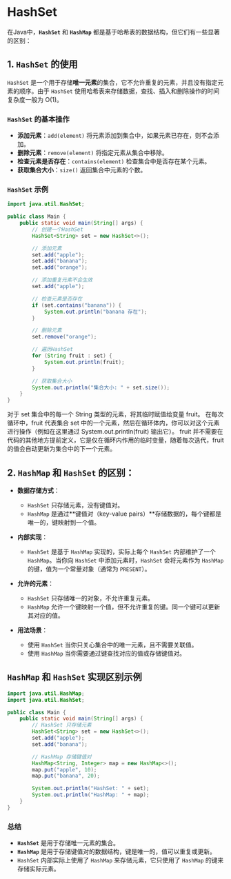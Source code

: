 # HashSet

在Java中，**`HashSet`** 和 **`HashMap`** 都是基于哈希表的数据结构，但它们有一些显著的区别：

## 1. `HashSet` 的使用

`HashSet` 是一个用于存储**唯一元素**的集合，它不允许重复的元素，并且没有指定元素的顺序。由于 `HashSet` 使用哈希表来存储数据，查找、插入和删除操作的时间复杂度一般为 O(1)。

### `HashSet` 的基本操作

- **添加元素**：`add(element)` 将元素添加到集合中，如果元素已存在，则不会添加。
- **删除元素**：`remove(element)` 将指定元素从集合中移除。
- **检查元素是否存在**：`contains(element)` 检查集合中是否存在某个元素。
- **获取集合大小**：`size()` 返回集合中元素的个数。

### `HashSet` 示例

```java
import java.util.HashSet;

public class Main {
    public static void main(String[] args) {
        // 创建一个HashSet
        HashSet<String> set = new HashSet<>();

        // 添加元素
        set.add("apple");
        set.add("banana");
        set.add("orange");

        // 添加重复元素不会生效
        set.add("apple");

        // 检查元素是否存在
        if (set.contains("banana")) {
            System.out.println("banana 存在");
        }

        // 删除元素
        set.remove("orange");

        // 遍历HashSet
        for (String fruit : set) {
            System.out.println(fruit);
        }

        // 获取集合大小
        System.out.println("集合大小: " + set.size());
    }
}
```

对于 set 集合中的每一个 String 类型的元素，将其临时赋值给变量 fruit。
在每次循环中，fruit 代表集合 set 中的一个元素，然后在循环体内，你可以对这个元素进行操作（例如在这里通过 System.out.println(fruit) 输出它）。
fruit 并不需要在代码的其他地方提前定义，它是仅在循环内作用的临时变量，随着每次迭代，fruit 的值会自动更新为集合中的下一个元素。

## 2. **`HashMap` 和 `HashSet` 的区别：**

- **数据存储方式**：
  - `HashSet` 只存储元素，没有键值对。
  - `HashMap` 是通过**键值对（key-value pairs）**存储数据的，每个键都是唯一的，键映射到一个值。

- **内部实现**：
  - `HashSet` 是基于 `HashMap` 实现的，实际上每个 `HashSet` 内部维护了一个 `HashMap`。当你向 `HashSet` 中添加元素时，`HashSet` 会将元素作为 `HashMap` 的键，值为一个常量对象（通常为 `PRESENT`）。
  
- **允许的元素**：
  - `HashSet` 只存储唯一的对象，不允许重复元素。
  - `HashMap` 允许一个键映射一个值，但不允许重复的键。同一个键可以更新其对应的值。

- **用法场景**：
  - 使用 `HashSet` 当你只关心集合中的唯一元素，且不需要关联值。
  - 使用 `HashMap` 当你需要通过键查找对应的值或存储键值对。

## `HashMap` 和 `HashSet` 实现区别示例

```java
import java.util.HashMap;
import java.util.HashSet;

public class Main {
    public static void main(String[] args) {
        // HashSet 只存储元素
        HashSet<String> set = new HashSet<>();
        set.add("apple");
        set.add("banana");

        // HashMap 存储键值对
        HashMap<String, Integer> map = new HashMap<>();
        map.put("apple", 10);
        map.put("banana", 20);

        System.out.println("HashSet: " + set);
        System.out.println("HashMap: " + map);
    }
}
```

### 总结

- **`HashSet`** 是用于存储唯一元素的集合。
- **`HashMap`** 是用于存储键值对的数据结构，键是唯一的，值可以重复或更新。
- `HashSet` 内部实际上使用了 `HashMap` 来存储元素，它只使用了 `HashMap` 的键来存储实际元素。
